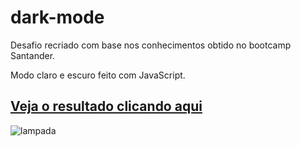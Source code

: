 # dark-mode
Desafio recriado com base nos conhecimentos obtido no bootcamp Santander.

Modo claro e escuro feito com JavaScript.

## [Veja o resultado clicando aqui](https://felipecesargm.github.io/dark-mode/)



![lampada](https://user-images.githubusercontent.com/101780645/177070194-1545a85c-3dc8-4ae6-bb77-a9d1d9a59fea.gif)
